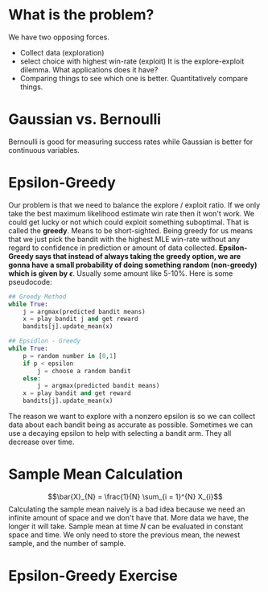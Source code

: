 # What is the problem?
We have two opposing forces. 
* Collect data (exploration)
* select choice with highest win-rate (exploit)
It is the explore-exploit dilemma. What applications does it have? 
* Comparing things to see which one is better. Quantitatively compare things. 
# Gaussian vs. Bernoulli
Bernoulli is good for measuring success rates while Gaussian is better for continuous variables. 
# Epsilon-Greedy
Our problem is that we need to balance the explore / exploit ratio. If we only take the best maximum likelihood estimate win rate then it won't work.  We could get lucky or not which could exploit something suboptimal. That is called the **greedy**. Means to be short-sighted. Being greedy for us means that we just pick the bandit with the highest MLE win-rate without any regard to confidence in prediction or amount of data collected. **Epsilon-Greedy says that instead of always taking the greedy option, we are gonna have a small probability of doing something random (non-greedy) which is given by $\epsilon$**. Usually some amount like 5-10%.  Here is some pseudocode:

```python
## Greedy Method
while True:
	j = argmax(predicted bandit means)
	x = play bandit j and get reward
	bandits[j].update_mean(x)

## Epsidlon - Greedy
while True:
	p = random number in [0,1]
	if p < epsilon
		j = choose a random bandit
	else: 
		j = argmax(predicted bandit means)
	x = play bandit and get reward
	bandits[j].update_mean(x)
```
The reason we want to explore with a nonzero epsilon is so we can collect data about each bandit being as accurate as possible. Sometimes we can use a decaying epsilon to help with selecting a bandit arm. They all decrease over time. 
# Sample Mean Calculation
$$\bar{X}_{N} = \frac{1}{N} \sum_{i = 1}^{N} X_{i}$$
Calculating the sample mean naively is a bad idea because we need an infinite amount of space and we don't have that. More data we have, the longer it will take. Sample mean at time $N$ can be evaluated in constant space and time. We only need to store the previous mean, the newest sample, and the number of sample. 
# Epsilon-Greedy Exercise
